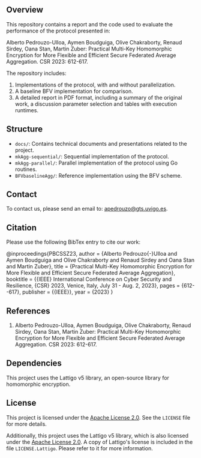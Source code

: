 ## Overview

This repository contains a report and the code used to evaluate the performance of the protocol presented in:

Alberto Pedrouzo-Ulloa, Aymen Boudguiga, Olive Chakraborty, Renaud Sirdey, Oana Stan, Martin Zuber:
Practical Multi-Key Homomorphic Encryption for More Flexible and Efficient Secure Federated Average Aggregation. CSR 2023: 612-617.

The repository includes:
1. Implementations of the protocol, with and without parallelization.
2. A baseline BFV implementation for comparison.
3. A detailed report in PDF format, including a summary of the original work, a discussion parameter selection and tables with execution runtimes.

## Structure
- `docs/`: Contains technical documents and presentations related to the project.
- `mkAgg-sequential/`: Sequential implementation of the protocol.
- `mkAgg-parallel/`: Parallel implementation of the protocol using Go routines.
- `BFVbaselineAgg/`: Reference implementation using the BFV scheme.

## Contact

To contact us, please send an email to: [apedrouzo@gts.uvigo.es](mailto:apedrouzo@gts.uvigo.es).

## Citation

Please use the following BibTex entry to cite our work:

  @inproceedings{PBCSSZ23,
      author = {Alberto Pedrouzo{-}Ulloa and Aymen Boudguiga and Olive Chakraborty and Renaud Sirdey and Oana Stan and Martin Zuber},
      title = {Practical Multi-Key Homomorphic Encryption for More Flexible and Efficient Secure Federated Average Aggregation},
      booktitle = {{IEEE} International Conference on Cyber Security and Resilience, {CSR} 2023, Venice, Italy, July 31 - Aug. 2, 2023},
      pages = {612--617},
      publisher = {{IEEE}},
      year = {2023}
  }

## References
1. Alberto Pedrouzo-Ulloa, Aymen Boudguiga, Olive Chakraborty, Renaud Sirdey, Oana Stan, Martin Zuber: Practical Multi-Key Homomorphic Encryption for More Flexible and Efficient Secure Federated Average Aggregation. CSR 2023: 612-617.

## Dependencies
This project uses the Lattigo v5 library, an open-source library for homomorphic encryption.

## License

This project is licensed under the [Apache License 2.0](http://www.apache.org/licenses/LICENSE-2.0). See the `LICENSE` file for more details.

Additionally, this project uses the Lattigo v5 library, which is also licensed under the [Apache License 2.0](https://opensource.org/licenses/Apache-2.0). 
A copy of Lattigo's license is included in the file `LICENSE.Lattigo`. Please refer to it for more information.

